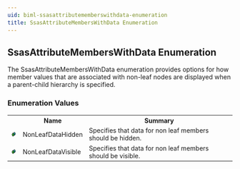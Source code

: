 ```yaml
---
uid: biml-ssasattributememberswithdata-enumeration
title: SsasAttributeMembersWithData Enumeration
---
```


## SsasAttributeMembersWithData Enumeration

<div class="LanguageSummary"><div class ="SummaryItem">The SsasAttributeMembersWithData enumeration provides options for how member values that are associated with non-leaf nodes are displayed when a parent-child hierarchy is specified.</div></div>
<div class="EnumValueGroup">

### Enumeration Values

<table id="EnumValue" class="MemberList"><tbody><tr><th class="MemberTypeIconColumnHeader">&nbsp;</th><th class="MemberNameColumnHeader">Name</th><th class="MemberSummaryColumnHeader">Summary</th></tr><tr class="cd0"><td align="center" class="MemberTypeIcon"><img src="enumValue.png"></img></td><td class="MemberName">NonLeafDataHidden</td><td class="MemberSummary"><div class ="SummaryItem">Specifies that data for non leaf members should be hidden.</div></td></tr><tr class="cd1"><td align="center" class="MemberTypeIcon"><img src="enumValue.png"></img></td><td class="MemberName">NonLeafDataVisible</td><td class="MemberSummary"><div class ="SummaryItem">Specifies that data for non leaf members should be visible.</div></td></tr></tbody></table>
</div>